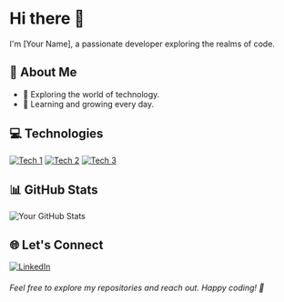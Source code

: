 <!-- Header -->
# Hi there 👋

I'm [Your Name], a passionate developer exploring the realms of code.

<!-- Introduction -->
## 🌟 About Me

- 🚀 Exploring the world of technology.
- 🌱 Learning and growing every day.

<!-- Technologies -->
## 💻 Technologies

[![Tech 1](https://img.shields.io/badge/-Tech1-blue)](Link-to-Tech1)
[![Tech 2](https://img.shields.io/badge/-Tech2-orange)](Link-to-Tech2)
[![Tech 3](https://img.shields.io/badge/-Tech3-green)](Link-to-Tech3)

<!-- GitHub Stats -->
## 📊 GitHub Stats

![Your GitHub Stats](https://github-readme-stats.vercel.app/api?username=sptndngrh&show_icons=true&theme=radical)

<!-- Let's Connect -->
## 🌐 Let's Connect

[![LinkedIn](https://img.shields.io/badge/-LinkedIn-blue?style=for-the-badge&logo=linkedin&logoColor=white)](https://www.linkedin.com/in/septiandin/)
<!-- Footer -->
###### Feel free to explore my repositories and reach out. Happy coding! 🚀
